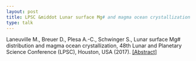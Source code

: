 ```yaml
---
layout: post
title: LPSC &middot Lunar surface Mg# and magma ocean crystallization
type: talk
---
```


Laneuville M., Breuer D., Plesa A.-C., Schwinger S., Lunar surface Mg# 
distribution and magma ocean crystallization, 48th Lunar and Planetary Science 
Conference (LPSC), Houston, USA (2017). [[Abstract]](/papers/LPSC2017.pdf)
